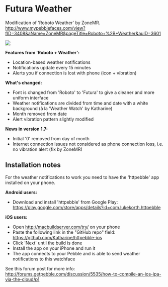 Futura Weather
==============

Modification of 'Roboto Weather' by ZoneMR.
http://www.mypebblefaces.com/view?fID=3408&aName=ZoneMR&pageTitle=Roboto+%2B+Weather&auID=3601

![](https://dl.dropboxusercontent.com/u/572608/futura-weather.jpg)

<b>Features from 'Roboto + Weather':</b>
- Location-based weather notifications
- Notifications update every 15 minutes
- Alerts you if connection is lost with phone (icon + vibration)

<b>What's changed:</b>
- Font is changed from 'Roboto' to 'Futura' to give a cleaner and more uniform interface
- Weather notifications are divided from time and date with a white background (à la 'Weather Watch' by Katharine)
- Month removed from date
- Alert vibration pattern slightly modified

<b>News in version 1.7:</b>
- Initial '0' removed from day of month
- Internet connection issues not considered as phone connection loss, i.e. no vibration alert (fix by ZoneMR)

Installation notes
------------------

For the weather notifications to work you need to have the 'httpebble' app installed on your phone. 

<b>Android users:</b>
- Download and install 'httpebble' from Google Play:
https://play.google.com/store/apps/details?id=com.lukekorth.httpebble

<b>iOS users:</b>
- Open http://macbuildserver.com/try/ on your phone
- Paste the following link in the "GitHub repo" field: https://github.com/Katharine/httpebble-ios
- Click 'Next' until the build is done
- Install the app on your iPhone and run it
- The app connects to your Pebble and is able to send weather notifications to this watchface

See this forum post for more info: http://forums.getpebble.com/discussion/5535/how-to-compile-an-ios-ipa-via-the-cloud/p1
